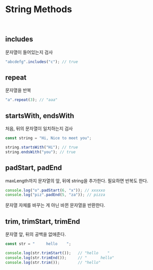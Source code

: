 # String Methods

<br>

## includes

문자열이 들어있는지 검사

```javascript
"abcdefg".includes("c"); // true
```

## repeat

문자열을 반복

```javascript
"a".repeat(3); // "aaa"
```

## startsWith, endsWith

처음, 뒤의 문자열이 일치하는지 검사

```javascript
const string = "Hi, Nice to meet you";

string.startsWith("Hi"); // true
string.endsWith("you"); // true
```

## padStart, padEnd

maxLength까지 문자열의 앞, 뒤에 string을 추가한다. 필요하면 반복도 한다.

```javascript
console.log("o".padStart(6, "x")); // xxxxxo
console.log("piz".padEnd(5, "za")); // pizza
```

문자열 자체를 바꾸는 게 아닌 바뀐 문자열을 반환한다.

## trim, trimStart, trimEnd

문자열 앞, 뒤의 공백을 없애준다.

```javascript
const str = "     hello    ";

console.log(str.trimStart());   // "hello    "
console.log(str.trimEnd());     // "      hello"
console.log(str.trim());        // "hello"
```

